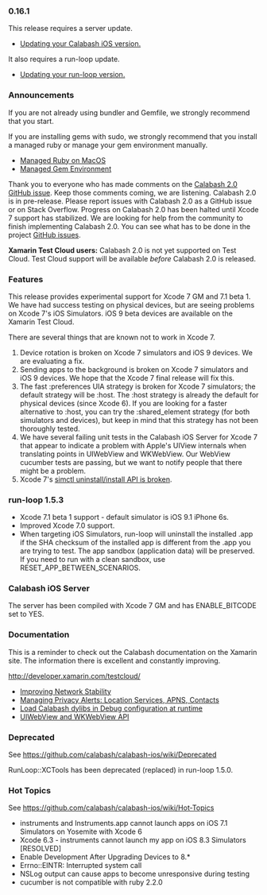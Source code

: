 ### 0.16.1

This release requires a server update.

* [Updating your Calabash iOS version.](https://github.com/calabash/calabash-ios/wiki/B1-Updating-your-Calabash-iOS-version)

It also requires a run-loop update.

* [Updating your run-loop version.](https://github.com/calabash/calabash-ios/wiki/Updating-your-run-loop-version)

### Announcements

If you are not already using bundler and Gemfile, we strongly recommend that you start.

If you are installing gems with sudo, we strongly recommend that you install a managed ruby or manage your gem environment manually.

* [Managed Ruby on MacOS](https://github.com/calabash/calabash-ios/wiki/Ruby-on-MacOS#ruby-managers-on-macos)
* [Managed Gem Environment](http://developer.xamarin.com/guides/testcloud/calabash/configuring/osx/installing-gems/)

Thank you to everyone who has made comments on the [Calabash 2.0 GitHub issue](https://github.com/calabash/calabash/issues/55).  Keep those comments coming, we are listening.  Calabash 2.0 is in pre-release.  Please report issues with Calabash 2.0 as a GitHub issue or on Stack Overflow.  Progress on Calabash 2.0 has been halted until Xcode 7 support has stabilized.  We are looking for help from the community to finish implementing Calabash 2.0.  You can see what has to be done in the project [GitHub issues](https://github.com/calabash/calabash/issues).

**Xamarin Test Cloud users:** Calabash 2.0 is not yet supported on Test Cloud.  Test Cloud support will be available _before_ Calabash 2.0 is released.

### Features

This release provides experimental support for Xcode 7 GM and 7.1 beta 1.  We have had success testing on physical devices, but are seeing problems on Xcode 7's iOS Simulators.  iOS 9 beta devices are available on the Xamarin Test Cloud.

There are several things that are known not to work in Xcode 7.

1. Device rotation is broken on Xcode 7 simulators and iOS 9 devices.  We are evaluating a fix.
2. Sending apps to the background is broken on Xcode 7 simulators and iOS 9 devices.  We hope that the Xcode 7 final release will fix this.
3. The fast :preferences UIA strategy is broken for Xcode 7 simulators; the default strategy will be :host.  The :host strategy is already the default for physical devices (since Xcode 6).  If you are looking for a faster alternative to :host, you can try the :shared_element strategy (for both simulators and devices), but keep in mind that this strategy has not been thoroughly tested.
4. We have several failing unit tests in the Calabash iOS Server for Xcode 7 that appear to indicate a problem with Apple's UIView internals when translating points in UIWebView and WKWebView.  Our WebView cucumber tests are passing, but we want to notify people that there might be a problem.
5. Xcode 7's [simctl uninstall/install API is broken](https://forums.developer.apple.com/message/51922).

### run-loop 1.5.3

* Xcode 7.1 beta 1 support - default simulator is iOS 9.1 iPhone 6s.
* Improved Xcode 7.0 support.
* When targeting iOS Simulators, run-loop will uninstall the installed .app if the SHA checksum of the installed app is different from the .app you are trying to test.  The app sandbox (application data) will be preserved.  If you need to run with a clean sandbox, use RESET_APP_BETWEEN_SCENARIOS.

### Calabash iOS Server

The server has been compiled with Xcode 7 GM and has ENABLE_BITCODE set to YES.

### Documentation

This is a reminder to check out the Calabash documentation on the Xamarin site.  The information there is excellent and constantly improving.

http://developer.xamarin.com/testcloud/

* [Improving Network Stability](https://github.com/calabash/calabash-ios/wiki/Improving-Network-Stability)
* [Managing Privacy Alerts: Location Services, APNS, Contacts](https://github.com/calabash/calabash-ios/wiki/Managing-Privacy-Alerts%3A--Location-Services%2C-APNS%2C-Contacts)
* [Load Calabash dylibs in Debug configuration at runtime](https://github.com/calabash/ios-smoke-test-app/pull/17)
* [UIWebView and WKWebView API](https://github.com/calabash/calabash-ios/wiki/06-WebView-Support)

### Deprecated

See https://github.com/calabash/calabash-ios/wiki/Deprecated

RunLoop::XCTools has been deprecated (replaced) in run-loop 1.5.0.

### Hot Topics

See https://github.com/calabash/calabash-ios/wiki/Hot-Topics

* instruments and Instruments.app cannot launch apps on iOS 7.1 Simulators on Yosemite with Xcode 6
* Xcode 6.3 - instruments cannot launch my app on iOS 8.3 Simulators [RESOLVED]
* Enable Development After Upgrading Devices to 8.\*
* Errno::EINTR: Interrupted system call
* NSLog output can cause apps to become unresponsive during testing
* cucumber is not compatible with ruby 2.2.0
